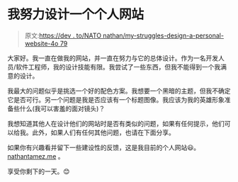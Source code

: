 # 我努力设计一个个人网站

> 原文:[https://dev . to/NATO nathan/my-struggles-design-a-personal-website-4o 79](https://dev.to/natonathan/my-struggles-designing-a-personal-website-4o79)

大家好。我一直在做我的网站，并一直在努力与它的总体设计。作为一名开发人员/软件工程师，我的设计技能有限。我尝试了一些东西，但我不能得到一个我满意的设计。

我最大的问题似乎是挑选一个好的配色方案。我想要一个黑暗的主题，但我不确定它是否可行。另一个问题是我是否应该有一个标题图像。我应该为我的英雄形象准备些什么(我可以害羞的面对镜头)？

我想知道其他人在设计他们的网站时是否有类似的问题，如果有任何提示，他们可以给我。此外，如果人们有任何其他问题，也请在下面分享。

如果你有兴趣看并留下一些建设性的反馈，这是我目前的个人网站😃。 [nathantamez.me](https://nathantamez.me/) 。

享受你剩下的一天。😊